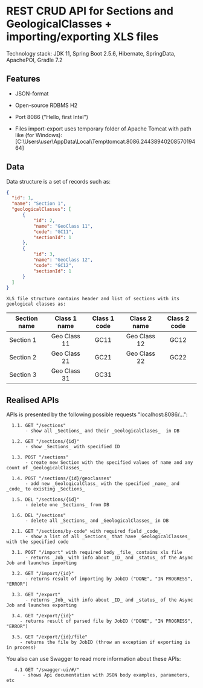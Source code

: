 # REST CRUD API for Sections and GeologicalClasses + importing/exporting XLS files  
Technology stack: JDK 11, Spring Boot 2.5.6, Hibernate, SpringData, ApachePOI, Gradle 7.2

## Features  
  * JSON-format
     
  * Open-source RDBMS H2   
     
  * Port 8086 ("Hello, first Intel")   
     
  * Files import-export uses temporary folder of Apache Tomcat with path like (for Windows): [C:\Users\\_user_\AppData\Local\Temp\tomcat.8086.2443894020857019464]
  
## Data  

  Data structure is a set of records such as:  
  ```json
{
    "id": 1,
    "name": "Section 1",
    "geologicalClasses": [
        {
            "id": 2,
            "name": "GeoClass 11",
            "code": "GC11",
            "sectionId": 1
        },
        {
            "id": 3,
            "name": "GeoClass 12",
            "code": "GC12",
            "sectionId": 1
        }
    ]
}
  
  ```   
    
	XLS file structure contains header and list of sections with its geological classes as:  
| Section name | Class 1 name | Class 1 code | Class 2 name | Class 2 code | 
|--------------|:------------:|:------------:|:------------:|:------------:|
|   Section 1  | Geo Class 11 |     GC11     | Geo Class 12 |    GC12      |
|   Section 2  | Geo Class 21 |     GC21     | Geo Class 22 |    GC22      |
|   Section 3  | Geo Class 31 |     GC31     |              |              |

## Realised APIs
   APIs is presented by the following possible requests "localhost:8086/...":  
  
	  1.1. GET "/sections"   
	       - show all _Sections_ and their _GeologicalClases_  in DB   

	  1.2. GET "/sections/{id}"   
	       - show _Sections_ with specified ID   

	  1.3. POST "/sections"   
	       - create new Section with the specified values of name and any count of _GeologicalClasses_  

	  1.4. POST "/sections/{id}/geoclasses"   
	       - add new _GeologicalClass_ with the specified _name_ and _code_ to existing _Sections_  

	  1.5. DEL "/sections/{id}"   
	       - delete one _Sections_ from DB  

	  1.6. DEL "/sections"  
	       - delete all _Sections_ and _GeologicalClasses_ in DB  

	  2.1. GET "/sections/by-code" with required field _code_   
	       - show a list of all _Sections_ that have _GeologicalClasses_ with the specified code   

	  3.1. POST "/import" with required body _file_ contains xls file   
	       - returns _Job_ with info about _ID_ and _status_ of the Async Job and launches importing   

	  3.2. GET "/import/{id}"   
	       - returns result of importing by JobID ("DONE", "IN PROGRESS", "ERROR")  

	  3.3. GET "/export"   
	       - returns _Job_ with info about _ID_ and _status_ of the Async Job and launches exporting   

	  3.4. GET "/export/{id}"  
	     - returns result of parsed file by JobID ("DONE", "IN PROGRESS", "ERROR")    

	  3.5. GET "/export/{id}/file" 
	     - returns the file by JobID (throw an exception if exporting is in process)  

   You also can use Swagger to read more information about these APIs:  
   ```
	  4.1 GET "/swagger-ui/#/"
	     - shows Api documentation with JSON body examples, parameters, etc	  
   ```
